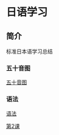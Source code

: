 # 日语学习

## 简介
标准日本语学习总结

### 五十音图
[五十音图](japanese/junior/Basic.md ':include')

### 语法
[语法](japanese/junior/Grammar.md ':include')

[第2课](japanese/junior/2.md ':include')
